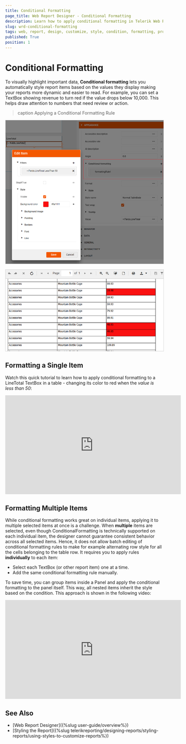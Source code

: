 ```yaml
---
title: Conditional Formatting 
page_title: Web Report Designer - Conditional Formatting 
description: Learn how to apply conditional formatting in Telerik Web Report Designer to dynamically style report items based on data values or expressions, improving readability and visual impact.
slug: wrd-conditional-formatting
tags: web, report, design, customize, style, condition, formatting, properties, area 
published: True
position: 1
---
```

<style>
img[alt$="><"] {
  border: 1px solid lightgrey;
}
</style>

# Conditional Formatting 

To visually highlight important data, **Conditional formatting** lets you automatically style report items based on the values they display making your reports more dynamic and easier to read. For example, you can set a TextBox showing revenue to turn red if the value drops below 10,000. This helps draw attention to numbers that need review or action.

>caption Applying a Conditional Formatting Rule

![Conditional formatting ><](images/wrd-properties-area-conditional-formatting.png)    

![Preview Conditional formatting ><](images/wrd-properties-area-preview-conditional-formatting.png)  

## Formatting a Single Item

Watch this quick tutorial to learn how to apply conditional formatting to a LineTotal TextBox in a table - changing its color to red when the *value is less than 50*:

<iframe width="560" height="315" src="https://www.youtube.com/embed/gU749jR899U?si=RrgBdmOvMVWKH-I8" title="YouTube video player" frameborder="0" allow="accelerometer; autoplay; clipboard-write; encrypted-media; gyroscope; picture-in-picture; web-share" referrerpolicy="strict-origin-when-cross-origin" allowfullscreen></iframe>

## Formatting Multiple Items 

While conditional formatting works great on individual items, applying it to multiple selected items at once is a challenge. When **multiple** items are selected, even though ConditionalFormatting is technically supported on each individual item, the designer cannot guarantee consistent behavior across all selected items. Hence, it does not allow batch editing of conditional formatting rules to make for example alternating row style for all the cells belonging to the table row. It requires you to apply rules **individually** to each item:
* Select each TextBox (or other report item) one at a time.
* Add the same conditional formatting rule manually.

To save time, you can group items inside a Panel and apply the conditional formatting to the panel itself. This way, all nested items inherit the style based on the condition. This approach is shown in the following video: 

<iframe width="560" height="315" src="https://www.youtube.com/embed/oise1nWPJ0I?si=3yaiqnIwZxoJgdKO" title="YouTube video player" frameborder="0" allow="accelerometer; autoplay; clipboard-write; encrypted-media; gyroscope; picture-in-picture; web-share" referrerpolicy="strict-origin-when-cross-origin" allowfullscreen></iframe>

## See Also

* [Web Report Designer]({%slug user-guide/overview%})
* [Styling the Report]({%slug telerikreporting/designing-reports/styling-reports/using-styles-to-customize-reports%})
